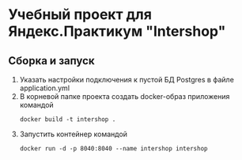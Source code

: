 # Учебный проект для Яндекс.Практикум "Intershop"

## Сборка и запуск

1. Указать настройки подключения к пустой БД Postgres в файле application.yml
2. В корневой папке проекта создать docker-образ приложения командой
    ```
    docker build -t intershop .
    ```
3. Запустить контейнер командой 
    ```
   docker run -d -p 8040:8040 --name intershop intershop
   ```
